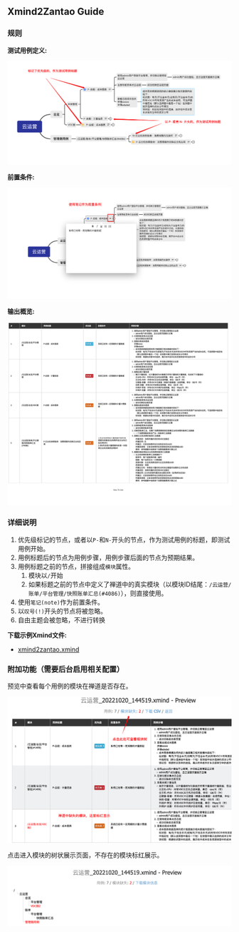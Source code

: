 ## Xmind2Zantao Guide

### 规则
**测试用例定义:**

![测试用例标记](测试用例标记.png)

**前置条件:**

![前置条件](前置条件.png)

**输出概览:**

![输出预览](输出预览.png)

### 详细说明

1. 优先级标记的节点，或者以`P-`和`N-`开头的节点，作为测试用例的标题，即测试用例开始。
2. 用例标题后的节点为用例步骤，用例步骤后面的节点为预期结果。
3. 用例标题之前的节点，拼接组成`模块`属性。
   1. 模块以`/`开始
   2. 如果标题之前的节点中定义了禅道中的真实模块（以模块ID结尾：`/云运营/账单/平台管理/快照账单汇总(#4086)`），则直接使用。
4. 使用`笔记(note)`作为前置条件。
5. 以`叹号(!)`开头的节点将被忽略。
6. 自由主题会被忽略，不进行转换


**下载示例Xmind文件:**

- [xmind2zantao.xmind](xmind2zantao.xmind)

### 附加功能（需要后台启用相关配置）

预览中查看每个用例的模块在禅道是否存在。

![禅道模块提示](禅道模块提示.png)

点击进入模块的树状展示页面，不存在的模块标红展示。

![禅道模块树展示](禅道模块树展示.png)
